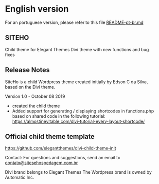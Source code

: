 # English version
For an portuguese version, please refer to this file [README-pt-br.md](https://github.com/eddiecsilva/siteho/blob/master/README-pt-br.md)

## SITEHO
Child theme for Elegant Themes Divi theme with new functions and bug fixes

## Release Notes
SiteHo is a child Wordpress theme created initially by Edson C da Silva, based on the Divi theme.

Version 1.0 - October 08 2019
- created the child theme
- Added support for generating / displaying shortcodes in functions.php based on shared code in the following tutorial: https://almostinevitable.com/divi-tutorial-every-layout-shortcode/


## Official child theme template
https://github.com/elegantthemes/divi-child-theme-init


Contact: For questions and suggestions, send an email to <contato@sitesehospedagem.com.br>

Divi brand belongs to Elegant Themes
The Wordpress brand is owned by Automatic Inc.